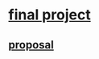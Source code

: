 # [final project](https://github.com/alienflip/degenDeploy)
## [proposal](https://github.com/alienflip/degenDeploy/blob/master/proposal.md)
